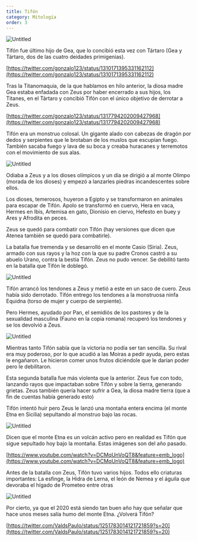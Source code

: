 ```yaml
---
title: Tifón
category: Mitología
order: 3
---
```


![Untitled]({{site.baseurl}}/images/Tifo%CC%81n%20720908f7051d402c9a57a44a28f193fa/Etruscan_mural_typhon2_-_Tifon__mitologia__-_Wikipedia__la_enciclopedia_libre.png)

Tifón fue último hijo de Gea, que lo concibió esta vez con Tártaro (Gea y Tártaro, dos de las cuatro deidades primigenias).

[https://twitter.com/gonzalo123/status/1310171395331162112](https://twitter.com/gonzalo123/status/1310171395331162112)

Tras la Titanomaquia, de la que hablamos en hilo anterior, la diosa madre Gea estaba enfadada con Zeus por haber encerrado a sus hijos, los Titanes, en el Tártaro y concibió Tifón con el único objetivo de derrotar a Zeus.

[https://twitter.com/gonzalo123/status/1317794202009427968](https://twitter.com/gonzalo123/status/1317794202009427968)

Tifón era un monstruo colosal. Un gigante alado con cabezas de dragón por dedos y serpientes que le brotaban de los muslos que escupían fuego. También sacaba fuego y lava de su boca y creaba huracanes y terremotos con el movimiento de sus alas.

![Untitled]({{site.baseurl}}/images/Tifo%CC%81n%20720908f7051d402c9a57a44a28f193fa/Monstruos_de_la_Mitologia_Griega__1____Neoptolemoblog.png)

Odiaba a Zeus y a los dioses olímpicos y un día se dirigió a al monte Olimpo (morada de los dioses) y empezó a lanzarles piedras incandescentes sobre ellos.

Los dioses, temerosos, huyeron a Egipto y se transformaron en animales para escapar de Tifón. Apolo se transformó en cuervo, Hera en vaca, Hermes en Ibis, Artemisa en gato, Dionisio en ciervo, Hefesto en buey y Ares y Afrodita en peces.

Zeus se quedó para combatir con Tifón (hay versiones que dicen que Atenea también se quedó para combatirle).

La batalla fue tremenda y se desarrolló en el monte Casio (Siria). Zeus, armado con sus rayos y la hoz con la que su padre Cronos castró a su abuelo Urano, contra la bestia Tifón. Zeus no pudo vencer. Se debilitó tanto en la batalla que Tifón le doblegó.

![Untitled]({{site.baseurl}}/images/Tifo%CC%81n%20720908f7051d402c9a57a44a28f193fa/Mount_Qasioun_-_Google_Maps.png)

Tifón arrancó los tendones a Zeus y metió a este en un saco de cuero. Zeus había sido derrotado. Tifón entrego los tendones a la monstruosa ninfa Equidna (torso de mujer y cuerpo de serpiente).

Pero Hermes, ayudado por Pan, el semidiós de los pastores y de la sexualidad masculina (Fauno en la copia romana) recuperó los tendones y se los devolvió a Zeus.

![Untitled]({{site.baseurl}}/images/Tifo%CC%81n%20720908f7051d402c9a57a44a28f193fa/Pan__mitologia_griega__-_Pan__dios_griego__-_EcuRed.png)

Mientras tanto Tifón sabía que la victoria no podía ser tan sencilla. Su rival era muy poderoso, por lo que acudió a las Moiras a pedir ayuda, pero estas le engañaron. Le hicieron comer unos frutos diciéndole que le darían poder pero le debilitaron.

Esta segunda batalla fue más violenta que la anterior. Zeus fue con todo, lanzando rayos que impactaban sobre Tifón y sobre la tierra, generando grietas. Zeus también quería hacer sufrir a Gea, la diosa madre tierra (que a fin de cuentas había generado esto)

Tifón intentó huir pero Zeus le lanzó una montaña entera encima (el monte Etna en Sicilia) sepultando al monstruo bajo las rocas. 

![Untitled]({{site.baseurl}}/images/Tifo%CC%81n%20720908f7051d402c9a57a44a28f193fa/Etna_-_Google_Maps.png)

Dicen que el monte Etna es un volcán activo pero en realidad es Tifón que sigue sepultado hoy bajo la montaña. Estas imágenes son del año pasado.

[https://www.youtube.com/watch?v=DCMqUnVoQT8&feature=emb_logo](https://www.youtube.com/watch?v=DCMqUnVoQT8&feature=emb_logo)

Antes de la batalla con Zeus, Tifón tuvo varios hijos. Todos ello criaturas importantes: La esfinge, la Hidra de Lerna, el león de Nemea y el águila que devoraba el hígado de Prometeo entre otras

![Untitled]({{site.baseurl}}/images/Tifo%CC%81n%20720908f7051d402c9a57a44a28f193fa/Gustave_Moreau_003_-_Hidra_de_Lerna_-_Wikipedia__la_enciclopedia_libre.png)

Por cierto, ya que el 2020 está siendo tan buen año hay que señalar que hace unos meses salía humo del monte Etna. ¿Volverá Tifón?

[https://twitter.com/ValdsPaulo/status/1251783014121721859?s=20](https://twitter.com/ValdsPaulo/status/1251783014121721859?s=20)

